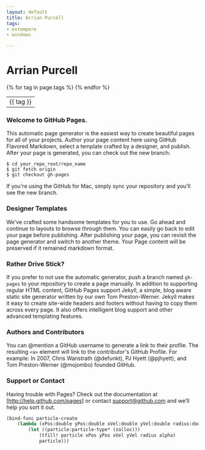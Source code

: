 ```yaml
---
layout: default
title: Arrian Purcell 
tags:
- extempore
- windows

---
```


# Arrian Purcell

<table>
<tr>
{% for tag in page.tags %}
<td>{{ tag }}</td>
{% endfor %}
</tr>
</table>



### Welcome to GitHub Pages.
This automatic page generator is the easiest way to create beautiful pages for all of your projects. Author your page content here using GitHub Flavored Markdown, select a template crafted by a designer, and publish. After your page is generated, you can check out the new branch:

```
$ cd your_repo_root/repo_name
$ git fetch origin
$ git checkout gh-pages
```

If you're using the GitHub for Mac, simply sync your repository and you'll see the new branch.

### Designer Templates
We've crafted some handsome templates for you to use. Go ahead and continue to layouts to browse through them. You can easily go back to edit your page before publishing. After publishing your page, you can revisit the page generator and switch to another theme. Your Page content will be preserved if it remained markdown format.

### Rather Drive Stick?
If you prefer to not use the automatic generator, push a branch named `gh-pages` to your repository to create a page manually. In addition to supporting regular HTML content, GitHub Pages support Jekyll, a simple, blog aware static site generator written by our own Tom Preston-Werner. Jekyll makes it easy to create site-wide headers and footers without having to copy them across every page. It also offers intelligent blog support and other advanced templating features.

### Authors and Contributors
You can @mention a GitHub username to generate a link to their profile. The resulting `<a>` element will link to the contributor's GitHub Profile. For example: In 2007, Chris Wanstrath (@defunkt), PJ Hyett (@pjhyett), and Tom Preston-Werner (@mojombo) founded GitHub.

### Support or Contact
Having trouble with Pages? Check out the documentation at [http://help.github.com/pages] or contact support@github.com and we’ll help you sort it out.


```scheme
(bind-func particle-create
	(lambda (xPos:double yPos:double xVel:double yVel:double radius:double alpha:double)
		(let ((particle:particle-type* (zalloc)))
			(tfill! particle xPos yPos xVel yVel radius alpha)
			particle)))
```